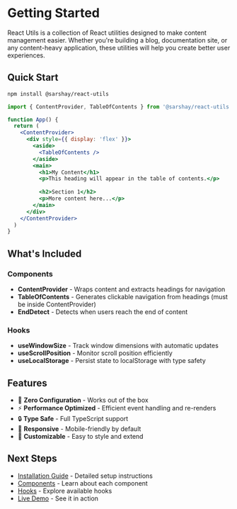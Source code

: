 # Getting Started

React Utils is a collection of React utilities designed to make content management easier. Whether you're building a blog, documentation site, or any content-heavy application, these utilities will help you create better user experiences.

## Quick Start

```bash
npm install @sarshay/react-utils
```

```jsx
import { ContentProvider, TableOfContents } from '@sarshay/react-utils'

function App() {
  return (
    <ContentProvider>
      <div style={{ display: 'flex' }}>
        <aside>
          <TableOfContents />
        </aside>
        <main>
          <h1>My Content</h1>
          <p>This heading will appear in the table of contents.</p>
          
          <h2>Section 1</h2>
          <p>More content here...</p>
        </main>
      </div>
    </ContentProvider>
  )
}
```

## What's Included

### Components
- **ContentProvider** - Wraps content and extracts headings for navigation
- **TableOfContents** - Generates clickable navigation from headings (must be inside ContentProvider)
- **EndDetect** - Detects when users reach the end of content

### Hooks
- **useWindowSize** - Track window dimensions with automatic updates
- **useScrollPosition** - Monitor scroll position efficiently
- **useLocalStorage** - Persist state to localStorage with type safety

## Features

- 🎯 **Zero Configuration** - Works out of the box
- ⚡ **Performance Optimized** - Efficient event handling and re-renders
- 🔒 **Type Safe** - Full TypeScript support
- 📱 **Responsive** - Mobile-friendly by default
- 🎨 **Customizable** - Easy to style and extend

## Next Steps

- [Installation Guide](/guide/installation) - Detailed setup instructions
- [Components](/components/client-content) - Learn about each component
- [Hooks](/hooks/use-window-size) - Explore available hooks
- [Live Demo](https://your-username.github.io/react-utils/demo/) - See it in action